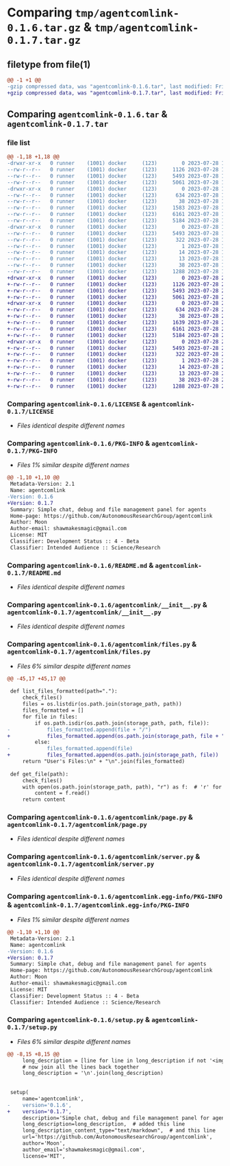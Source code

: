 # Comparing `tmp/agentcomlink-0.1.6.tar.gz` & `tmp/agentcomlink-0.1.7.tar.gz`

## filetype from file(1)

```diff
@@ -1 +1 @@
-gzip compressed data, was "agentcomlink-0.1.6.tar", last modified: Fri Jul 28 17:15:41 2023, max compression
+gzip compressed data, was "agentcomlink-0.1.7.tar", last modified: Fri Jul 28 23:34:49 2023, max compression
```

## Comparing `agentcomlink-0.1.6.tar` & `agentcomlink-0.1.7.tar`

### file list

```diff
@@ -1,18 +1,18 @@
-drwxr-xr-x   0 runner    (1001) docker     (123)        0 2023-07-28 17:15:41.979947 agentcomlink-0.1.6/
--rw-r--r--   0 runner    (1001) docker     (123)     1126 2023-07-28 17:15:26.000000 agentcomlink-0.1.6/LICENSE
--rw-r--r--   0 runner    (1001) docker     (123)     5493 2023-07-28 17:15:41.979947 agentcomlink-0.1.6/PKG-INFO
--rw-r--r--   0 runner    (1001) docker     (123)     5061 2023-07-28 17:15:26.000000 agentcomlink-0.1.6/README.md
-drwxr-xr-x   0 runner    (1001) docker     (123)        0 2023-07-28 17:15:41.979947 agentcomlink-0.1.6/agentcomlink/
--rw-r--r--   0 runner    (1001) docker     (123)      634 2023-07-28 17:15:26.000000 agentcomlink-0.1.6/agentcomlink/__init__.py
--rw-r--r--   0 runner    (1001) docker     (123)       38 2023-07-28 17:15:26.000000 agentcomlink-0.1.6/agentcomlink/constants.py
--rw-r--r--   0 runner    (1001) docker     (123)     1583 2023-07-28 17:15:26.000000 agentcomlink-0.1.6/agentcomlink/files.py
--rw-r--r--   0 runner    (1001) docker     (123)     6161 2023-07-28 17:15:26.000000 agentcomlink-0.1.6/agentcomlink/page.py
--rw-r--r--   0 runner    (1001) docker     (123)     5184 2023-07-28 17:15:26.000000 agentcomlink-0.1.6/agentcomlink/server.py
-drwxr-xr-x   0 runner    (1001) docker     (123)        0 2023-07-28 17:15:41.979947 agentcomlink-0.1.6/agentcomlink.egg-info/
--rw-r--r--   0 runner    (1001) docker     (123)     5493 2023-07-28 17:15:41.000000 agentcomlink-0.1.6/agentcomlink.egg-info/PKG-INFO
--rw-r--r--   0 runner    (1001) docker     (123)      322 2023-07-28 17:15:41.000000 agentcomlink-0.1.6/agentcomlink.egg-info/SOURCES.txt
--rw-r--r--   0 runner    (1001) docker     (123)        1 2023-07-28 17:15:41.000000 agentcomlink-0.1.6/agentcomlink.egg-info/dependency_links.txt
--rw-r--r--   0 runner    (1001) docker     (123)       14 2023-07-28 17:15:41.000000 agentcomlink-0.1.6/agentcomlink.egg-info/requires.txt
--rw-r--r--   0 runner    (1001) docker     (123)       13 2023-07-28 17:15:41.000000 agentcomlink-0.1.6/agentcomlink.egg-info/top_level.txt
--rw-r--r--   0 runner    (1001) docker     (123)       38 2023-07-28 17:15:41.979947 agentcomlink-0.1.6/setup.cfg
--rw-r--r--   0 runner    (1001) docker     (123)     1288 2023-07-28 17:15:26.000000 agentcomlink-0.1.6/setup.py
+drwxr-xr-x   0 runner    (1001) docker     (123)        0 2023-07-28 23:34:49.502014 agentcomlink-0.1.7/
+-rw-r--r--   0 runner    (1001) docker     (123)     1126 2023-07-28 23:34:39.000000 agentcomlink-0.1.7/LICENSE
+-rw-r--r--   0 runner    (1001) docker     (123)     5493 2023-07-28 23:34:49.502014 agentcomlink-0.1.7/PKG-INFO
+-rw-r--r--   0 runner    (1001) docker     (123)     5061 2023-07-28 23:34:39.000000 agentcomlink-0.1.7/README.md
+drwxr-xr-x   0 runner    (1001) docker     (123)        0 2023-07-28 23:34:49.502014 agentcomlink-0.1.7/agentcomlink/
+-rw-r--r--   0 runner    (1001) docker     (123)      634 2023-07-28 23:34:39.000000 agentcomlink-0.1.7/agentcomlink/__init__.py
+-rw-r--r--   0 runner    (1001) docker     (123)       38 2023-07-28 23:34:39.000000 agentcomlink-0.1.7/agentcomlink/constants.py
+-rw-r--r--   0 runner    (1001) docker     (123)     1639 2023-07-28 23:34:39.000000 agentcomlink-0.1.7/agentcomlink/files.py
+-rw-r--r--   0 runner    (1001) docker     (123)     6161 2023-07-28 23:34:39.000000 agentcomlink-0.1.7/agentcomlink/page.py
+-rw-r--r--   0 runner    (1001) docker     (123)     5184 2023-07-28 23:34:39.000000 agentcomlink-0.1.7/agentcomlink/server.py
+drwxr-xr-x   0 runner    (1001) docker     (123)        0 2023-07-28 23:34:49.502014 agentcomlink-0.1.7/agentcomlink.egg-info/
+-rw-r--r--   0 runner    (1001) docker     (123)     5493 2023-07-28 23:34:49.000000 agentcomlink-0.1.7/agentcomlink.egg-info/PKG-INFO
+-rw-r--r--   0 runner    (1001) docker     (123)      322 2023-07-28 23:34:49.000000 agentcomlink-0.1.7/agentcomlink.egg-info/SOURCES.txt
+-rw-r--r--   0 runner    (1001) docker     (123)        1 2023-07-28 23:34:49.000000 agentcomlink-0.1.7/agentcomlink.egg-info/dependency_links.txt
+-rw-r--r--   0 runner    (1001) docker     (123)       14 2023-07-28 23:34:49.000000 agentcomlink-0.1.7/agentcomlink.egg-info/requires.txt
+-rw-r--r--   0 runner    (1001) docker     (123)       13 2023-07-28 23:34:49.000000 agentcomlink-0.1.7/agentcomlink.egg-info/top_level.txt
+-rw-r--r--   0 runner    (1001) docker     (123)       38 2023-07-28 23:34:49.502014 agentcomlink-0.1.7/setup.cfg
+-rw-r--r--   0 runner    (1001) docker     (123)     1288 2023-07-28 23:34:39.000000 agentcomlink-0.1.7/setup.py
```

### Comparing `agentcomlink-0.1.6/LICENSE` & `agentcomlink-0.1.7/LICENSE`

 * *Files identical despite different names*

### Comparing `agentcomlink-0.1.6/PKG-INFO` & `agentcomlink-0.1.7/PKG-INFO`

 * *Files 1% similar despite different names*

```diff
@@ -1,10 +1,10 @@
 Metadata-Version: 2.1
 Name: agentcomlink
-Version: 0.1.6
+Version: 0.1.7
 Summary: Simple chat, debug and file management panel for agents
 Home-page: https://github.com/AutonomousResearchGroup/agentcomlink
 Author: Moon
 Author-email: shawmakesmagic@gmail.com
 License: MIT
 Classifier: Development Status :: 4 - Beta
 Classifier: Intended Audience :: Science/Research
```

### Comparing `agentcomlink-0.1.6/README.md` & `agentcomlink-0.1.7/README.md`

 * *Files identical despite different names*

### Comparing `agentcomlink-0.1.6/agentcomlink/__init__.py` & `agentcomlink-0.1.7/agentcomlink/__init__.py`

 * *Files identical despite different names*

### Comparing `agentcomlink-0.1.6/agentcomlink/files.py` & `agentcomlink-0.1.7/agentcomlink/files.py`

 * *Files 6% similar despite different names*

```diff
@@ -45,17 +45,17 @@
 
 def list_files_formatted(path="."):
     check_files()
     files = os.listdir(os.path.join(storage_path, path))
     files_formatted = []
     for file in files:
         if os.path.isdir(os.path.join(storage_path, path, file)):
-            files_formatted.append(file + "/")
+            files_formatted.append(os.path.join(storage_path, file + "/"))
         else:
-            files_formatted.append(file)
+            files_formatted.append(os.path.join(storage_path, file))
     return "User's Files:\n" + "\n".join(files_formatted)
 
 def get_file(path):
     check_files()
     with open(os.path.join(storage_path, path), "r") as f:  # 'r' for reading
         content = f.read()
     return content
```

### Comparing `agentcomlink-0.1.6/agentcomlink/page.py` & `agentcomlink-0.1.7/agentcomlink/page.py`

 * *Files identical despite different names*

### Comparing `agentcomlink-0.1.6/agentcomlink/server.py` & `agentcomlink-0.1.7/agentcomlink/server.py`

 * *Files identical despite different names*

### Comparing `agentcomlink-0.1.6/agentcomlink.egg-info/PKG-INFO` & `agentcomlink-0.1.7/agentcomlink.egg-info/PKG-INFO`

 * *Files 1% similar despite different names*

```diff
@@ -1,10 +1,10 @@
 Metadata-Version: 2.1
 Name: agentcomlink
-Version: 0.1.6
+Version: 0.1.7
 Summary: Simple chat, debug and file management panel for agents
 Home-page: https://github.com/AutonomousResearchGroup/agentcomlink
 Author: Moon
 Author-email: shawmakesmagic@gmail.com
 License: MIT
 Classifier: Development Status :: 4 - Beta
 Classifier: Intended Audience :: Science/Research
```

### Comparing `agentcomlink-0.1.6/setup.py` & `agentcomlink-0.1.7/setup.py`

 * *Files 6% similar despite different names*

```diff
@@ -8,15 +8,15 @@
     long_description = [line for line in long_description if not '<img' in line]
     # now join all the lines back together
     long_description = '\n'.join(long_description)
     
 
 setup(
     name='agentcomlink',
-    version='0.1.6',
+    version='0.1.7',
     description='Simple chat, debug and file management panel for agents',
     long_description=long_description,  # added this line
     long_description_content_type="text/markdown",  # and this line
     url='https://github.com/AutonomousResearchGroup/agentcomlink',
     author='Moon',
     author_email='shawmakesmagic@gmail.com',
     license='MIT',
```

